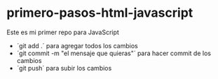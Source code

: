 # primero-pasos-html-javascript

Este es mi primer repo para JavaScript

- ´git add .´ para agregar todos los cambios
- ´git commit -m "el mensaje que quieras"´ para hacer commit de los cambios
- ´git push´ para subir los cambios

    